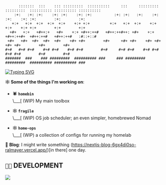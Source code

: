 ```
      :::::::  :::    ::: :::::::::  ::::::::::     :::     :::::::::  :::::::::  :::::::::: :::::::::: :::::::::: 
    :+:   :+: :+:    :+: :+:    :+: :+:          :+: :+:   :+:    :+: :+:    :+: :+:        :+:        :+:         
   +:+   +:+  +:+  +:+  +:+    +:+ +:+         +:+   +:+  +:+    +:+ +:+    +:+ +:+        +:+        +:+          
  +#+   +:+   +#++:+   +#+    +:+ +#++:++#   +#++:++#++: +#+    +:+ +#++:++#+  +#++:++#   +#++:++#   :#::+::#      
 +#+   +#+  +#+  +#+  +#+    +#+ +#+        +#+     +#+ +#+    +#+ +#+    +#+ +#+        +#+        +#+            
#+#   #+# #+#    #+# #+#    #+# #+#        #+#     #+# #+#    #+# #+#    #+# #+#        #+#        #+#             
#######  ###    ### #########  ########## ###     ### #########  #########  ########## ########## ###
```

[![Typing SVG](https://readme-typing-svg.demolab.com?font=Fira+Code&pause=1000&random=false&width=435&lines=computers+want+to+talk+to+each+other)](https://git.io/typing-svg)

🕸️ **Some of the things I'm working on**:

- 🕷️ **`homebin`**<br>
\\___[ (WIP) My main toolbox<br>

- 🕸️ **`fragile`**<br>
\\___[ (WIP) OS job scheduler; an even simpler, homebrewed Nomad<br>

- 🕸️ **`home-ops`**<br>
\\___[ (WIP) a collection of configs for running my homelab<br>

📝 **Blog**: I might write something (https://nextjs-blog-6gx4di0so-ralmayer.vercel.app/)[in there] one day.

## `👨‍💻` DEVELOPMENT
[![](https://skillicons.dev/icons?i=c,cpp,fortran,swift,go,python,solidjs,docker,kubernetes,kafka,bash,neovim,aws,azure,linux,raspberrypi)](https://skillicons.dev)
